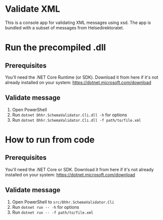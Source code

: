 # Validate XML
This is a console app for validating XML messages using xsd.
The app is bundled with a subset of messages from Helsedirektoratet.

# Run the precompiled .dll
## Prerequisites
You'll need the .NET Core Runtime (or SDK).
Download it from here if it's not already installed on your system: https://dotnet.microsoft.com/download

## Validate message
1. Open PowerShell
2. Run `dotnet Dhhr.SchemaValidator.Cli.dll -h` for options
3. Run `dotnet Dhhr.SchemaValidator.Cli.dll -f path/to/file.xml`


# How to run from code
## Prerequisites
You'll need the .NET Core or SDK.
Download it from here if it's not already installed on your system: https://dotnet.microsoft.com/download

## Validate message
1. Open PowerShell to `src/Dhhr.SchemaValidator.Cli`
2. Run `dotnet run -- -h` for options
3. Run `dotnet run -- -f path/to/file.xml`
